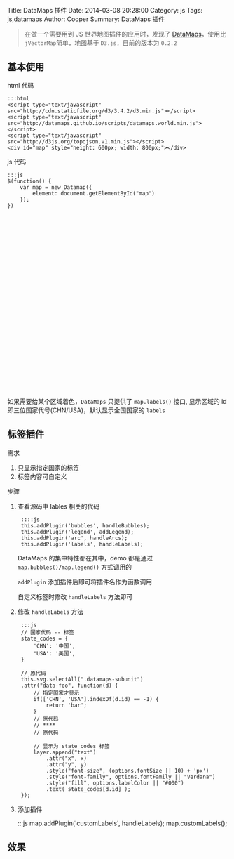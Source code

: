 Title: DataMaps 插件
Date: 2014-03-08 20:28:00
Category: js
Tags: js,datamaps
Author: Cooper
Summary: DataMaps 插件

>在做一个需要用到 JS 世界地图插件的应用时，发现了 [DataMaps](http://datamaps.github.io/)，使用比 `jVectorMap`简单，地图基于 `D3.js`，目前的版本为 `0.2.2`

## 基本使用

html 代码

    :::html
    <script type="text/javascript" src="http://cdn.staticfile.org/d3/3.4.2/d3.min.js"></script>
    <script type="text/javascript" src="http://datamaps.github.io/scripts/datamaps.world.min.js"></script>
    <script type="text/javascript" src="http://d3js.org/topojson.v1.min.js"></script>
    <div id="map" style="height: 600px; width: 800px;"></div>

js 代码

    :::js
    $(function() {
        var map = new Datamap({
            element: document.getElementById("map")
        });
    })

<script type="text/javascript" src="http://cdn.staticfile.org/jquery/2.1.0/jquery.min.js"></script>
<script type="text/javascript" src="http://cdn.staticfile.org/d3/3.4.2/d3.min.js"></script>
<script type="text/javascript" src="http://datamaps.github.io/scripts/datamaps.world.min.js"></script>
<script type="text/javascript" src="http://d3js.org/topojson.v1.min.js"></script>
<div id="map" style="width: 800px; height: 400px;"></div>
<script type="text/javascript">
$(function() {
    var map = new Datamap({
        element: document.getElementById("map"),
        fills: {
            defaultFill: "#D0D8E3",
            top: '#FF88A0',
        },
        data: {
            CHN: { fillKey: "top" },
            USA: { fillKey: "top" },
        }
    });
})
</script>

如果需要给某个区域着色，`DataMaps` 只提供了 `map.labels()` 接口, 显示区域的 id 即三位国家代号(CHN/USA)，默认显示全国国家的 `labels`

## 标签插件

需求

1. 只显示指定国家的标签
2. 标签内容可自定义

步骤

1. 查看源码中 lables 相关的代码

        ::::js
        this.addPlugin('bubbles', handleBubbles);
        this.addPlugin('legend', addLegend);
        this.addPlugin('arc', handleArcs);
        this.addPlugin('labels', handleLabels);

    DataMaps 的集中特性都在其中，demo 都是通过 `map.bubbles()/map.legend()` 方式调用的

    `addPlugin` 添加插件后即可将插件名作为函数调用

    自定义标签时修改 `handleLabels` 方法即可

2. 修改 `handleLabels` 方法

        :::js
        // 国家代码 -- 标签
        state_codes = {
            'CHN': '中国',
            'USA': '美国',
        }

        // 原代码
        this.svg.selectAll(".datamaps-subunit")
        .attr("data-foo", function(d) {
            // 指定国家才显示
            if(['CHN', 'USA'].indexOf(d.id) == -1) {
                return 'bar';
            }
            // 原代码
            // ****
            // 原代码

            // 显示为 state_codes 标签
            layer.append("text")
                .attr("x", x)
                .attr("y", y)
                .style("font-size", (options.fontSize || 10) + 'px')
                .style("font-family", options.fontFamily || "Verdana")
                .style("fill", options.labelColor || "#000")
                .text( state_codes[d.id] );
        });

3. 添加插件

    :::js
    map.addPlugin('customLabels', handleLabels);
    map.customLabels();

## 效果

<div id="map2" style="width: 800px; height: 400px;"></div>
<script type="text/javascript">
$(function() {
    var map = new Datamap({
        element: document.getElementById("map2"),
        fills: {
            defaultFill: "#D0D8E3",
            top: '#FF88A0',
        },
        data: {
            CHN: { fillKey: "top" },
            USA: { fillKey: "top" },
        }
    });

    var state_codes = {
        'CHN': '中国',
        'USA': '美国',
    }

    /** 自定义标签
     * 重写 datamaps.js 中的 handleLabels
     */
    function handleLabels ( layer, options ) {
        var self = map;
        options = options || {};
        var labelStartCoodinates = this.projection([-67.707617, 42.722131]);
        this.svg.selectAll(".datamaps-subunit")
        .attr("data-foo", function(d) {
            console.log(d);
            if(['USA', 'CHN'].indexOf(d.id) == -1) {
                return 'bar';
            }
            var center = self.path.centroid(d);
            var xOffset = 7.5, yOffset = 5;

            if ( ["FL", "KY", "MI"].indexOf(d.id) > -1 ) xOffset = -2.5;
            if ( d.id === "NY" ) xOffset = -1;
            if ( d.id === "MI" ) yOffset = 18;
            if ( d.id === "LA" ) xOffset = 13;

            var x,y;

            x = center[0] - xOffset;
            y = center[1] + yOffset;

            var smallStateIndex = ["VT", "NH", "MA", "RI", "CT", "NJ", "DE", "MD", "DC"].indexOf(d.id);
            if ( smallStateIndex > -1) {
            var yStart = labelStartCoodinates[1];
            x = labelStartCoodinates[0];
            y = yStart + (smallStateIndex * (2+ (options.fontSize || 12)));
            layer.append("line")
                .attr("x1", x - 3)
                .attr("y1", y - 5)
                .attr("x2", center[0])
                .attr("y2", center[1])
                .style("stroke", options.labelColor || "#000")
                .style("stroke-width", options.lineWidth || 1)
            }

            layer.append("text")
                .attr("x", x)
                .attr("y", y)
                .style("font-size", (options.fontSize || 10) + 'px')
                .style("font-family", options.fontFamily || "Verdana")
                .style("fill", options.labelColor || "#000")
                .text( state_codes[d.id] );
            return "bar";
        });
    }
    map.addPlugin('customLabels', handleLabels);
    map.customLabels();
})
</script>

